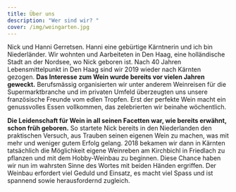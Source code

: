 ```yaml
---
title: Über uns
description: "Wer sind wir? "
cover: /img/weingarten.jpg
---
```



Nick und Hanni Gerretsen. Hanni eine gebürtige Kärntnerin und ich bin Niederländer. Wir wohnten und Aarbeiteten in Den Haag, eine holländische Stadt an der Nordsee, wo Nick geboren ist. Nach 40 Jahren Lebensmittelpunkt in Den Haag sind wir 2019 wieder nach Kärnten gezogen. **Das Interesse zum Wein wurde bereits vor vielen Jahren geweckt.** Berufsmässig organisierten wir unter anderem Weinreisen für die Supermarktbranche und im privaten Umfeld überzeugten uns unsere französische Freunde vom edlen Tropfen. Erst der perfekte Wein macht ein genussvolles Essen vollkommen, das zelebrierten wir beinahe wöchentlich.

**Die Leidenschaft für Wein in all seinen Facetten war, wie bereits erwähnt, schon früh geboren.** So startete Nick bereits in den Niederlanden den praktischen Versuch, aus Trauben seinen eigenen Wein zu machen, was mit mehr und weniger gutem Erfolg gelang. 2018 bekamen wir dann in Kärnten tatsächlich die Möglichkeit eigene Weinreben am Kirchbichl in Friedlach zu pflanzen und mit dem Hobby-Weinbau zu beginnen. Diese Chance haben wir nun im wahrsten Sinne des Wortes mit beiden Händen ergriffen. Der Weinbau erfordert viel Geduld und Einsatz, es macht viel Spass und ist spannend sowie herausfordernd zugleich.